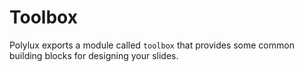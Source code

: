 # Toolbox

Polylux exports a module called `toolbox` that provides some common building
blocks for designing your slides.
